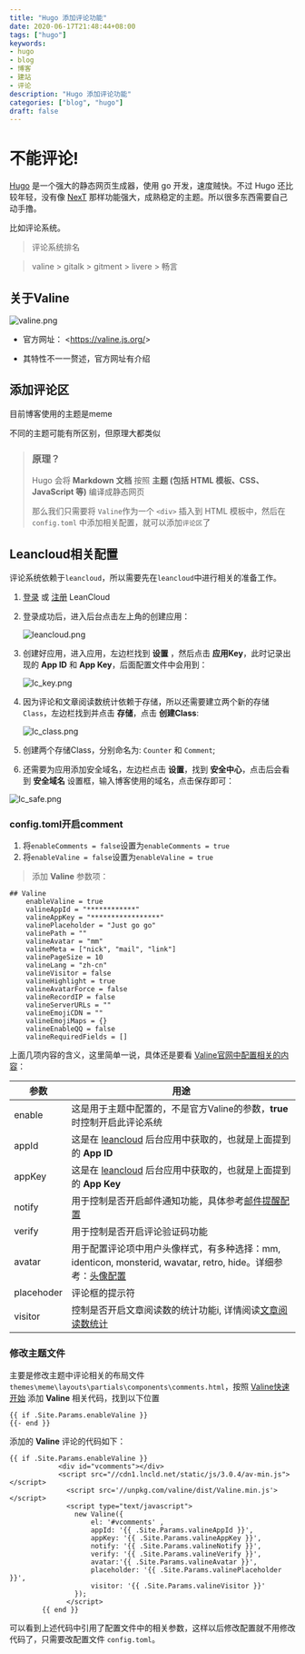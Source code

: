```yaml
---
title: "Hugo 添加评论功能"
date: 2020-06-17T21:48:44+08:00
tags: ["hugo"]
keywords: 
- hugo
- blog
- 博客
- 建站
- 评论
description: "Hugo 添加评论功能"
categories: ["blog", "hugo"]
draft: false
---
```


# 不能评论!

[Hugo](https://gohugo.io/) 是一个强大的静态网页生成器，使用 go 开发，速度贼快。不过 Hugo 还比较年轻，没有像 [NexT](https://theme-next.iissnan.com/) 那样功能强大，成熟稳定的主题。所以很多东西需要自己动手撸。

比如评论系统。

> 评论系统排名

> valine > gitalk > gitment > livere > 畅言



## 关于Valine

![valine.png](https://github.com/affectalways/affectalways.github.io/blob/master/images/hugo/hugo_comment/valine.png?raw=true)

- 官方网址： <<https://valine.js.org/>>

- 其特性不一一赘述，官方网址有介绍

  

## 添加评论区

目前博客使用的主题是meme

不同的主题可能有所区别，但原理大都类似

> ### 原理？
>
> Hugo 会将 **Markdown 文档** 按照 **主题 (包括 HTML 模板、CSS、JavaScript 等)** 编译成静态网页
>
> 那么我们只需要将 `Valine`作为一个 `<div>` 插入到 HTML 模板中，然后在 `config.toml` 中添加相关配置，就可以添加`评论区`了



## Leancloud相关配置

评论系统依赖于`leancloud`，所以需要先在`leancloud`中进行相关的准备工作。

1. [登录](https://leancloud.cn/dashboard/login.html#/signin) 或 [注册](https://leancloud.cn/dashboard/login.html#/signup) LeanCloud

2. 登录成功后，进入后台点击左上角的创建应用：

   ![leancloud.png](https://github.com/affectalways/affectalways.github.io/blob/master/images/hugo/hugo_comment/leancloud.png?raw=true)

3. 创建好应用，进入应用，左边栏找到 **设置** ，然后点击 **应用Key**，此时记录出现的 **App ID** 和 **App Key**，后面配置文件中会用到：

   ![lc_key.png](https://github.com/affectalways/affectalways.github.io/blob/master/images/hugo/hugo_comment/leancloud_key.png?raw=true)

   

4. 因为评论和文章阅读数统计依赖于存储，所以还需要建立两个新的存储 `Class`，左边栏找到并点击 **存储**，点击 **创建Class**:

   ![lc_class.png](https://github.com/affectalways/affectalways.github.io/blob/master/images/hugo/hugo_comment/leancloud_class.png?raw=true)

   

5. 创建两个存储Class，分别命名为: `Counter` 和 `Comment`;

6. 还需要为应用添加安全域名，左边栏点击 **设置**，找到 **安全中心**，点击后会看到 **安全域名** 设置框，输入博客使用的域名，点击保存即可：

![lc_safe.png](https://github.com/affectalways/affectalways.github.io/blob/master/images/hugo/hugo_comment/leancloud_safe.png?raw=true)





### config.toml开启comment

1. 将`enableComments = false`设置为`enableComments = true`
2. 将`enableValine = false`设置为`enableValine = true`

> 添加 **Valine** 参数项：

```
## Valine
    enableValine = true
    valineAppId = "************"
    valineAppKey = "*****************"
    valinePlaceholder = "Just go go"
    valinePath = ""
    valineAvatar = "mm"
    valineMeta = ["nick", "mail", "link"]
    valinePageSize = 10
    valineLang = "zh-cn"
    valineVisitor = false
    valineHighlight = true
    valineAvatarForce = false
    valineRecordIP = false
    valineServerURLs = ""
    valineEmojiCDN = ""
    valineEmojiMaps = {}
    valineEnableQQ = false
    valineRequiredFields = []
```

上面几项内容的含义，这里简单一说，具体还是要看 [Valine官网中配置相关的内容](https://valine.js.org/configuration.html)：

| 参数       | 用途                                                         |
| ---------- | ------------------------------------------------------------ |
| enable     | 这是用于主题中配置的，不是官方Valine的参数，**true**时控制开启此评论系统 |
| appId      | 这是在 [leancloud](https://leancloud.cn/) 后台应用中获取的，也就是上面提到的 **App ID** |
| appKey     | 这是在 [leancloud](https://leancloud.cn/) 后台应用中获取的，也就是上面提到的 **App Key** |
| notify     | 用于控制是否开启邮件通知功能，具体参考[邮件提醒配置](https://github.com/xCss/Valine/wiki/Valine-%E8%AF%84%E8%AE%BA%E7%B3%BB%E7%BB%9F%E4%B8%AD%E7%9A%84%E9%82%AE%E4%BB%B6%E6%8F%90%E9%86%92%E8%AE%BE%E7%BD%AE) |
| verify     | 用于控制是否开启评论验证码功能                               |
| avatar     | 用于配置评论项中用户头像样式，有多种选择：mm, identicon, monsterid, wavatar, retro, hide。详细参考：[头像配置](https://valine.js.org/avatar.html) |
| placehoder | 评论框的提示符                                               |
| visitor    | 控制是否开启文章阅读数的统计功能i, 详情阅读[文章阅读数统计](https://valine.js.org/visitor.html) |





### 修改主题文件

主要是修改主题中评论相关的布局文件 `themes\meme\layouts\partials\components\comments.html`，按照 [Valine快速开始](https://valine.js.org/quickstart.html) 添加 **Valine** 相关代码，找到以下位置

```
{{ if .Site.Params.enableValine }}
{{- end }}
```

添加的 **Valine** 评论的代码如下：

```
{{ if .Site.Params.enableValine }}
            <div id="vcomments"></div>
			<script src="//cdn1.lncld.net/static/js/3.0.4/av-min.js"></script>
			  <script src='//unpkg.com/valine/dist/Valine.min.js'></script>
			  <script type="text/javascript">
				new Valine({
					el: '#vcomments' ,
					appId: '{{ .Site.Params.valineAppId }}',
					appKey: '{{ .Site.Params.valineAppKey }}',
					notify: '{{ .Site.Params.valineNotify }}', 
					verify: '{{ .Site.Params.valineVerify }}', 
					avatar:'{{ .Site.Params.valineAvatar }}', 
					placeholder: '{{ .Site.Params.valinePlaceholder }}',
					visitor: '{{ .Site.Params.valineVisitor }}'
				});
			  </script>
        {{ end }}
```

可以看到上述代码中引用了配置文件中的相关参数，这样以后修改配置就不用修改代码了，只需要改配置文件 `config.toml`。